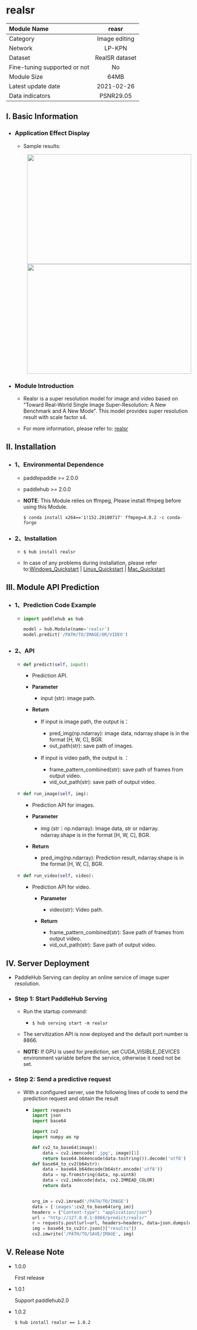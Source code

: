 # realsr

|Module Name |reasr|
| :--- | :---: | 
|Category |Image editing|
|Network|LP-KPN|
|Dataset |RealSR dataset|
|Fine-tuning supported or not|No|
|Module Size |64MB|
|Latest update date|2021-02-26|
|Data indicators |PSNR29.05|



## I. Basic Information 

- ### Application Effect Display

  - Sample results:
    <p align="center">
    <img src="https://user-images.githubusercontent.com/35907364/133558583-0b7049db-ed1f-4a16-8676-f2141fcb3dee.png" width = "450" height = "300" hspace='10'/> <img src="https://user-images.githubusercontent.com/35907364/130789888-a0d4f78e-acd6-44c1-9570-7390e90ae8dc.png" width = "450" height = "300" hspace='10'/>
    </p>

- ### Module Introduction

  - Realsr is a super resolution model for image and video based on "Toward Real-World Single Image Super-Resolution: A New Benchmark and A New Mode". This model provides super resolution result with scale factor x4.
  
  - For more information, please refer to: [realsr](https://github.com/csjcai/RealSR)
  

## II. Installation

- ### 1、Environmental Dependence

    - paddlepaddle >= 2.0.0

    - paddlehub >= 2.0.0

    - **NOTE**: This Module relies on ffmpeg, Please install ffmpeg before using this Module.
      ```shell
      $ conda install x264=='1!152.20180717' ffmpeg=4.0.2 -c conda-forge
      ```

- ### 2、Installation

    - ```shell
      $ hub install realsr
      ```
      
    - In case of any problems during installation, please refer to:[Windows_Quickstart](../../../../docs/docs_en/get_start/windows_quickstart.md)
    | [Linux_Quickstart](../../../../docs/docs_en/get_start/linux_quickstart.md) | [Mac_Quickstart](../../../../docs/docs_en/get_start/mac_quickstart.md)  

    

## III. Module API Prediction

  - ### 1、Prediction Code Example

    - ```python
      import paddlehub as hub

      model = hub.Module(name='realsr')
      model.predict('/PATH/TO/IMAGE/OR/VIDEO')
      ```
  - ### 2、API

    - ```python
      def predict(self, input):
      ```

      - Prediction API.

      - **Parameter**

          - input (str): image path.

      - **Return**

          - If input is image path, the output is：
            - pred_img(np.ndarray): image data, ndarray.shape is in the format [H, W, C], BGR.
            - out_path(str): save path of images.

          - If input is video path, the output is ：
            - frame_pattern_combined(str): save path of frames from output video.
            - vid_out_path(str): save path of output video.

    - ```python
      def run_image(self, img):
      ```
      - Prediction API for images.

      - **Parameter**

          - img (str｜np.ndarray): Image data,  str or ndarray. ndarray.shape is in the format [H, W, C], BGR.

      - **Return**

          - pred_img(np.ndarray): Prediction result, ndarray.shape is in the format [H, W, C], BGR.

    - ```python
      def run_video(self, video):
      ```
       -  Prediction API for video.

          - **Parameter**

            - video(str): Video path.

          - **Return**

            - frame_pattern_combined(str): Save path of frames from output video.
            - vid_out_path(str): Save path of output video.


## IV. Server Deployment

- PaddleHub Serving can deploy an online service of image super resolution.

- ### Step 1: Start PaddleHub Serving

  - Run the startup command:

    - ```shell
      $ hub serving start -m realsr
      ```

  - The servitization API is now deployed and the default port number is 8866.

  - **NOTE:**  If GPU is used for prediction, set CUDA_VISIBLE_DEVICES environment variable before the service, otherwise it need not be set.

- ### Step 2: Send a predictive request

    - With a configured server, use the following lines of code to send the prediction request and obtain the result

      - ```python
        import requests
        import json
        import base64

        import cv2
        import numpy as np

        def cv2_to_base64(image):
            data = cv2.imencode('.jpg', image)[1]
            return base64.b64encode(data.tostring()).decode('utf8')
        def base64_to_cv2(b64str):
            data = base64.b64decode(b64str.encode('utf8'))
            data = np.fromstring(data, np.uint8)
            data = cv2.imdecode(data, cv2.IMREAD_COLOR)
            return data


        org_im = cv2.imread('/PATH/TO/IMAGE')
        data = {'images':cv2_to_base64(org_im)}
        headers = {"Content-type": "application/json"}
        url = "http://127.0.0.1:8866/predict/realsr"
        r = requests.post(url=url, headers=headers, data=json.dumps(data))
        img = base64_to_cv2(r.json()["results"])
        cv2.imwrite('/PATH/TO/SAVE/IMAGE', img)

        ```


## V. Release Note


- 1.0.0

  First release

* 1.0.1

  Support paddlehub2.0

* 1.0.2

  ```shell
  $ hub install realsr == 1.0.2
  ```